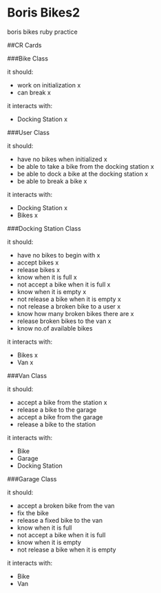 Boris Bikes2
==============
boris bikes ruby practice

##CR Cards

###Bike Class

it should:
- work on initialization		x
- can break									x

it interacts with:
- Docking Station 					x

###User Class

it should:
- have no bikes when initialized											x
- be able to take a bike from the docking station 		x
- be able to dock a bike at the docking station 			x
- be able to break a bike 														x

it interacts with:
- Docking Station 																		x
- Bikes 																							x

###Docking Station Class

it should:
- have no bikes to begin with							x
- accept bikes 														x
- release bikes 													x
- know when it is full										x
- not accept a bike when it is full				x
- know when it is empty										x
- not release a bike when it is empty			x
- not release a broken bike to a user 		x
- know how many broken bikes there are 		x
- release broken bikes to the van 				x
- know no.of available bikes

it interacts with:
- Bikes 																	x
- Van 																		x

###Van Class

it should:
- accept a bike from the station 					x
- release a bike to the garage
- accept a bike from the garage
- release a bike to the station

it interacts with:
- Bike
- Garage
- Docking Station


###Garage Class

it should:
- accept a broken bike from the van
- fix the bike
- release a fixed bike to the van
- know when it is full
- not accept a bike when it is full
- know when it is empty
- not release a bike when it is empty

it interacts with:
- Bike
- Van